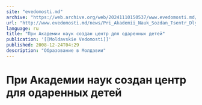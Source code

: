 ```yaml
---
site: "evedomosti.md"
archive: "https://web.archive.org/web/20241110150537/www.evedomosti.md/news/Pri_Akademii_Nauk_Sozdan_Tsentr_Dlya_Odarennyh_Detei"
url: "http://www.evedomosti.md/news/Pri_Akademii_Nauk_Sozdan_Tsentr_Dlya_Odarennyh_Detei"
language: ru
title: "При Академии наук создан центр для одаренных детей"
publication: '[[Moldavskie Vedomosti]]'
published: 2008-12-24T04:29
description: "Образование в Молдавии"
---
```


# При Академии наук создан центр для одаренных детей

